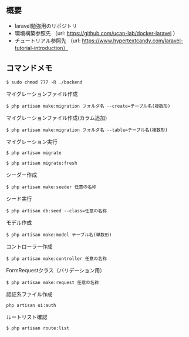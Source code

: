 ## 概要
- laravel勉強用のリポジトリ
- 環境構築参照先 （url: https://github.com/ucan-lab/docker-laravel ）
- チュートリアル参照先 （url: https://www.hypertextcandy.com/laravel-tutorial-introduction）

## コマンドメモ
 ```
 $ sudo chmod 777 -R ./backend
 ```

マイグレーションファイル作成

```
$ php artisan make:migration フォルダ名 --create=テーブル名(複数形)
```

マイグレーションファイル作成(カラム追加)

```
$ php artisan make:migration フォルダ名 --table=テーブル名(複数形)
```


マイグレーション実行

```
$ php artisan migrate

$ php artisan migrate:fresh
```

シーダー作成

```
$ php artisan make:seeder 任意の名称
```

シード実行

```
$ php artisan db:seed --class=任意の名称
```

モデル作成

```
$ php artisan make:model テーブル名(単数形)
```

コントローラー作成

```
$ php artisan make:controller 任意の名称
```

FormRequestクラス（バリデーション用）

```
$ php artisan make:request 任意の名称
```

認証系ファイル作成

```
php artisan ui:auth
```

ルートリスト確認

```
$ php artisan route:list
```